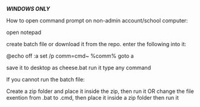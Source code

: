 ***WINDOWS ONLY***

How to open command prompt on non-admin account/school computer:

open notepad

create batch file or download it from the repo.
enter the following into it:

@echo off
:a
set /p comm=cmd~
%comm%
goto a

save it to desktop as cheese.bat
run it
type any command


If you cannot run the batch file:

Create a zip folder and place it inside the zip, then run it
OR
change the file exention from .bat to .cmd, then place it inside a zip folder then run it
